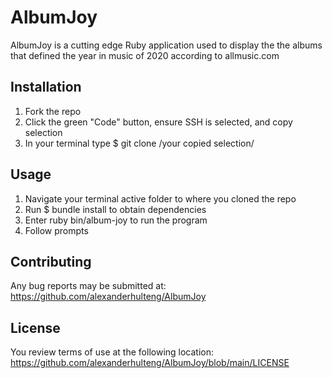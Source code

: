 # AlbumJoy

AlbumJoy is a cutting edge Ruby application used to display the the albums that defined the year in music of 2020 according to allmusic.com

## Installation

1. Fork the repo
2. Click the green "Code" button, ensure SSH is selected, and copy selection
3. In your terminal type $ git clone /your copied selection/

## Usage

1. Navigate your terminal active folder to where you cloned the repo
2. Run $ bundle install to obtain dependencies
3. Enter ruby bin/album-joy to run the program
4. Follow prompts

## Contributing

Any bug reports may be submitted at: https://github.com/alexanderhulteng/AlbumJoy


## License

You review terms of use at the following location: https://github.com/alexanderhulteng/AlbumJoy/blob/main/LICENSE



